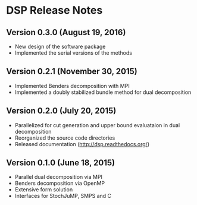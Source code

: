 DSP Release Notes
=================

Version 0.3.0 (August 19, 2016)
----------------------------

* New design of the software package
* Implemented the serial versions of the methods

Version 0.2.1 (November 30, 2015)
---------------------------------

* Implemented Benders decomposition with MPI
* Implemented a doubly stabilized bundle method for dual decomposition

Version 0.2.0 (July 20, 2015)
-----------------------------

* Parallelized for cut generation and upper bound evaluataion in dual decomposition
* Reorganized the source code directories
* Released documentation (http://dsp.readthedocs.org/)

Version 0.1.0 (June 18, 2015)
-----------------------------

* Parallel dual decomposition via MPI
* Benders decomposition via OpenMP
* Extensive form solution
* Interfaces for StochJuMP, SMPS and C
